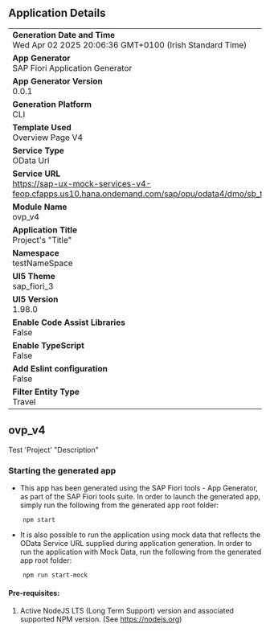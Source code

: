 ## Application Details
|               |
| ------------- |
|**Generation Date and Time**<br>Wed Apr 02 2025 20:06:36 GMT+0100 (Irish Standard Time)|
|**App Generator**<br>SAP Fiori Application Generator|
|**App Generator Version**<br>0.0.1|
|**Generation Platform**<br>CLI|
|**Template Used**<br>Overview Page V4|
|**Service Type**<br>OData Url|
|**Service URL**<br>https://sap-ux-mock-services-v4-feop.cfapps.us10.hana.ondemand.com/sap/opu/odata4/dmo/sb_travel_mduu_o4/srvd/dmo/sd_travel_mduu/0001/|
|**Module Name**<br>ovp_v4|
|**Application Title**<br>Project&#39;s &#34;Title&#34;|
|**Namespace**<br>testNameSpace|
|**UI5 Theme**<br>sap_fiori_3|
|**UI5 Version**<br>1.98.0|
|**Enable Code Assist Libraries**<br>False|
|**Enable TypeScript**<br>False|
|**Add Eslint configuration**<br>False|
|**Filter Entity Type**<br>Travel|

## ovp_v4

Test &#39;Project&#39; &#34;Description&#34;

### Starting the generated app

-   This app has been generated using the SAP Fiori tools - App Generator, as part of the SAP Fiori tools suite.  In order to launch the generated app, simply run the following from the generated app root folder:

```
    npm start
```

- It is also possible to run the application using mock data that reflects the OData Service URL supplied during application generation.  In order to run the application with Mock Data, run the following from the generated app root folder:

```
    npm run start-mock
```

#### Pre-requisites:

1. Active NodeJS LTS (Long Term Support) version and associated supported NPM version.  (See https://nodejs.org)


